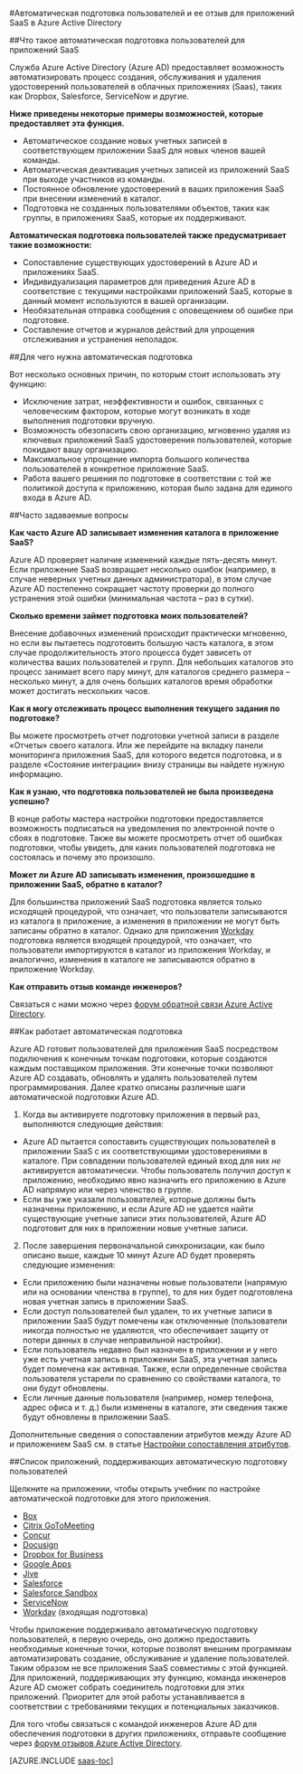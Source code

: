<properties
   pageTitle="Автоматическая подготовка пользователей для приложения SaaS в Azure AD | Microsoft Azure"
   description="Общие сведения об использовании Azure AD для автоматической подготовки, отзыва и постоянного обновления учетных записей пользователей в нескольких приложениях SaaS сторонних разработчиков."
   services="active-directory"
   documentationCenter=""
   authors="liviodlc"
   manager="TerryLanfear"
   editor=""/>

<tags
   ms.service="active-directory"
   ms.devlang="na"
   ms.topic="article"
   ms.tgt_pltfrm="na"
   ms.workload="identity"
   ms.date="09/08/2015"
   ms.author="liviodlc"/>

#Автоматическая подготовка пользователей и ее отзыв для приложений SaaS в Azure Active Directory

##Что такое автоматическая подготовка пользователей для приложений SaaS

Служба Azure Active Directory (Azure AD) предоставляет возможность автоматизировать процесс создания, обслуживания и удаления удостоверений пользователей в облачных приложениях (Saas), таких как Dropbox, Salesforce, ServiceNow и другие.

**Ниже приведены некоторые примеры возможностей, которые предоставляет эта функция.**

- Автоматическое создание новых учетных записей в соответствующем приложении SaaS для новых членов вашей команды.
- Автоматическая деактивация учетных записей из приложений SaaS при выходе участников из команды.
- Постоянное обновление удостоверений в ваших приложения SaaS при внесении изменений в каталог.
- Подготовка не созданных пользователями объектов, таких как группы, в приложениях SaaS, которые их поддерживают.

**Автоматическая подготовка пользователей также предусматривает такие возможности:**

- Сопоставление существующих удостоверений в Azure AD и приложениях SaaS.
- Индивидуализация параметров для приведения Azure AD в соответствие с текущими настройками приложений SaaS, которые в данный момент используются в вашей организации.
- Необязательная отправка сообщения с оповещением об ошибке при подготовке.
- Составление отчетов и журналов действий для упрощения отслеживания и устранения неполадок.

##Для чего нужна автоматическая подготовка

Вот несколько основных причин, по которым стоит использовать эту функцию:

- Исключение затрат, неэффективности и ошибок, связанных с человеческим фактором, которые могут возникать в ходе выполнения подготовки вручную.
- Возможность обезопасить свою организацию, мгновенно удаляя из ключевых приложений SaaS удостоверения пользователей, которые покидают вашу организацию.
- Максимальное упрощение импорта большого количества пользователей в конкретное приложение SaaS.
- Работа вашего решения по подготовке в соответствии с той же политикой доступа к приложению, которая было задана для единого входа в Azure AD.

##Часто задаваемые вопросы

**Как часто Azure AD записывает изменения каталога в приложение SaaS?**

Azure AD проверяет наличие изменений каждые пять-десять минут. Если приложение SaaS возвращает несколько ошибок (например, в случае неверных учетных данных администратора), в этом случае Azure AD постепенно сокращает частоту проверки до полного устранения этой ошибки (минимальная частота – раз в сутки).

**Сколько времени займет подготовка моих пользователей?**

Внесение добавочных изменений происходит практически мгновенно, но если вы пытаетесь подготовить большую часть каталога, в этом случае продолжительность этого процесса будет зависеть от количества ваших пользователей и групп. Для небольших каталогов это процесс занимает всего пару минут, для каталогов среднего размера – несколько минут, а для очень больших каталогов время обработки может достигать нескольких часов.

**Как я могу отслеживать процесс выполнения текущего задания по подготовке?**

Вы можете просмотреть отчет подготовки учетной записи в разделе «Отчеты» своего каталога. Или же перейдите на вкладку панели мониторинга приложения SaaS, для которого ведется подготовка, и в разделе «Состояние интеграции» внизу страницы вы найдете нужную информацию.

**Как я узнаю, что подготовка пользователей не была произведена успешно?**

В конце работы мастера настройки подготовки предоставляется возможность подписаться на уведомления по электронной почте о сбоях в подготовке. Также вы можете просмотреть отчет об ошибках подготовки, чтобы увидеть, для каких пользователей подготовка не состоялась и почему это произошло.

**Может ли Azure AD записывать изменения, произошедшие в приложении SaaS, обратно в каталог?**

Для большинства приложений SaaS подготовка является только исходящей процедурой, что означает, что пользователи записываются из каталога в приложение, а изменения в приложении не могут быть записаны обратно в каталог. Однако для приложения [Workday](https://msdn.microsoft.com/library/azure/dn762434.aspx) подготовка является входящей процедурой, что означает, что пользователи импортируются в каталог из приложения Workday, и аналогично, изменения в каталоге не записываются обратно в приложение Workday.

**Как отправить отзыв команде инженеров?**

Связаться с нами можно через [форум обратной связи Azure Active Directory](http://feedback.azure.com/forums/169401-azure-active-directory).

##Как работает автоматическая подготовка

Azure AD готовит пользователей для приложения SaaS посредством подключения к конечным точкам подготовки, которые создаются каждым поставщиком приложения. Эти конечные точки позволяют Azure AD создавать, обновлять и удалять пользователей путем программирования. Далее кратко описаны различные шаги автоматической подготовки Azure AD.

1. Когда вы активируете подготовку приложения в первый раз, выполняются следующие действия:
 - Azure AD пытается сопоставить существующих пользователей в приложении SaaS с их соответствующими удостоверениями в каталоге. При совпадении пользователей единый вход для них *не* активируется автоматически. Чтобы пользователь получил доступ к приложению, необходимо явно назначить его приложению в Azure AD напрямую или через членство в группе.
 - Если вы уже указали пользователей, которые должны быть назначены приложению, и если Azure AD не удается найти существующие учетные записи этих пользователей, Azure AD подготовит для них в приложении новые учетные записи.
2. После завершения первоначальной синхронизации, как было описано выше, каждые 10 минут Azure AD будет проверять следующие изменения:
 - Если приложению были назначены новые пользователи (напрямую или на основании членства в группе), то для них будет подготовлена новая учетная запись в приложении SaaS.
 - Если доступ пользователей был удален, то их учетные записи в приложении SaaS будут помечены как отключенные (пользователи никогда полностью не удаляются, что обеспечивает защиту от потери данных в случае неправильной настройки).
 - Если пользователь недавно был назначен в приложении и у него уже есть учетная запись в приложении SaaS, эта учетная запись будет помечена как активная. Также, если определенные свойства пользователя устарели по сравнению со свойствами каталога, то они будут обновлены.
 - Если личные данные пользователя (например, номер телефона, адрес офиса и т. д.) были изменены в каталоге, эти сведения также будут обновлены в приложении SaaS.

Дополнительные сведения о сопоставлении атрибутов между Azure AD и приложением SaaS см. в статье [Настройки сопоставления атрибутов](active-directory-saas-customizing-attribute-mappings.md).

##Список приложений, поддерживающих автоматическую подготовку пользователей

Щелкните на приложении, чтобы открыть учебник по настройке автоматической подготовки для этого приложения.

- [Box](http://go.microsoft.com/fwlink/?LinkId=286016)
- [Citrix GoToMeeting](http://go.microsoft.com/fwlink/?LinkId=309580)
- [Concur](http://go.microsoft.com/fwlink/?LinkId=309575)
- [Docusign](http://go.microsoft.com/fwlink/?LinkId=403254)
- [Dropbox for Business](http://go.microsoft.com/fwlink/?LinkId=309581)
- [Google Apps](http://go.microsoft.com/fwlink/?LinkId=309577)
- [Jive](http://go.microsoft.com/fwlink/?LinkId=309591)
- [Salesforce](http://go.microsoft.com/fwlink/?LinkId=286017)
- [Salesforce Sandbox](http://go.microsoft.com/fwlink/?LinkId=327869)
- [ServiceNow](http://go.microsoft.com/fwlink/?LinkId=309587)
- [Workday](https://msdn.microsoft.com/library/azure/dn762434.aspx) (входящая подготовка)

Чтобы приложение поддерживало автоматическую подготовку пользователей, в первую очередь, оно должно предоставить необходимые конечные точки, которые позволят внешним программам автоматизировать создание, обслуживание и удаление пользователей. Таким образом не все приложения SaaS совместимы с этой функцией. Для приложений, поддерживающих эту функцию, команда инженеров Azure AD сможет собрать соединитель подготовки для этих приложений. Приоритет для этой работы устанавливается в соответствии с требованиями текущих и потенциальных заказчиков.

Для того чтобы связаться с командой инженеров Azure AD для обеспечения подготовки в других приложениях, отправьте сообщение через [форум отзывов Azure Active Directory](http://feedback.azure.com/forums/169401-azure-active-directory).

[AZURE.INCLUDE [saas-toc](../../includes/active-directory-saas-toc.md)]

<!---HONumber=Sept15_HO2-->